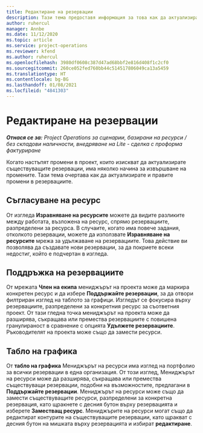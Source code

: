 ```yaml
---
title: Редактиране на резервации
description: Тази тема предоставя информация за това как да актуализирате и правите промени в резервациите.
author: ruhercul
manager: Annbe
ms.date: 11/12/2020
ms.topic: article
ms.service: project-operations
ms.reviewer: kfend
ms.author: ruhercul
ms.openlocfilehash: 3980df0608c387d47ad68bbf2e816d408f1c2cf0
ms.sourcegitcommit: 260ce052fed760bb44c514517806049ca13a5459
ms.translationtype: HT
ms.contentlocale: bg-BG
ms.lasthandoff: 01/08/2021
ms.locfileid: "4841303"
---
```

# <a name="edit-bookings"></a>Редактиране на резервации

_**Отнася се за:** Project Operations за сценарии, базирани на ресурси / без складови наличности, внедряване на Lite - сделка с проформа фактуриране_


Когато настъпят промени в проект, които изискват да актуализирате съществуващите резервации, има няколко начина за извършване на промените. Тази тема очертава как да актуализирате и правите промени в резервациите.

## <a name="resource-reconciliation"></a>Съгласуване на ресурс

От изгледа **Изравняване на ресурсите** можете да видите разликите между работата, възложена на ресурс, спрямо резервациите, разпределени за ресурса. В случаите, когато има повече задания, отколкото резервации, можете да използвате **Изравняване на ресурсите** мрежа за удължаване на резервациите. Това действие ви позволява да създавате нови резервации, за да покриете всеки недостиг, който е подчертан в изгледа.

## <a name="maintain-bookings"></a>Поддръжка на резервациите

От мрежата **Член на екипа** мениджърът на проекта може да маркира конкретен ресурс и да избере **Поддържайте резервации**, за да отвори филтриран изглед на таблото за графици. Изгледът се фокусира върху резервациите, разпределени за конкретния ресурс за съответния проект. От тази гледна точка мениджърът на проекта може да разширява, съкращава или премества резервациите с повишена гранулираност в сравнение с опцията **Удължете резервациите**. Ръководителят на проекта може също да замести ресурси.

## <a name="schedule-board"></a>Табло на графика

От **табло на графика** Мениджърът на ресурси има изглед на портфолио за всички резервации в една организация. От този изглед, Мениджърът на ресурси може да разширява, съкращава или премества съществуващи резервации, подобни на възможностите, предлагани в **Поддържайте резервации**. Мениджърът на ресурси може също да замести съществуващите ресурси, разпределени за конкретна резервация, като щракнете с десния бутон върху резервацията и изберете **Заместващ ресурс**. Мениджърите на ресурси могат също да редактират контурите на съществуващите резервации, като щракват с десния бутон на мишката върху резервацията и избират **редактиране**.
